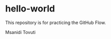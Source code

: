 # hello-world
This repository is for practicing the GitHub Flow.
  
<!-- Added my name for contribution -->
Msanidi Tovuti

